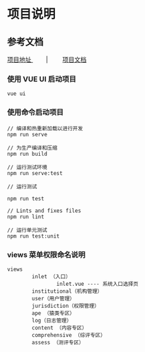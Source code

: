 # 项目说明

## 参考文档

<p align="left">
  <a style="padding:0 30px 0 0" href="https://github.com/benchis/web-demo.git">
    项目地址
  </a>|
  <a style="margin-left:30px;" href="https://github.com/benchis/book">
    项目文档
  </a>
</p>

### 使用 VUE UI 启动项目

```
vue ui
```

### 使用命令启动项目

```
// 编译和热重新加载以进行开发
npm run serve

// 为生产编译和压缩
npm run build

// 运行测试环境
npm run serve:test

// 运行测试

npm run test

// Lints and fixes files
npm run lint

// 运行单元测试
npm run test:unit
```

### views 菜单权限命名说明

```
views
        inlet （入口）
                inlet.vue ---- 系统入口选择页
        institutional（机构管理）
        user（用户管理）
        jurisdiction（权限管理）
        ape （猿类专区）
        log（日志管理）
        content （内容专区）
        comprehensive （综评专区）
        assess （测评专区）
```
